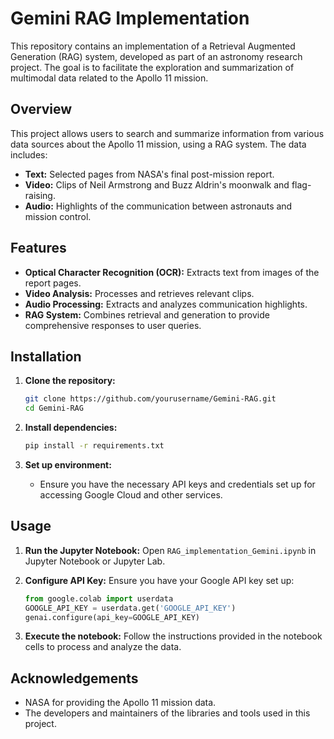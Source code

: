 # Gemini RAG Implementation

This repository contains an implementation of a Retrieval Augmented Generation (RAG) system, developed as part of an astronomy research project. The goal is to facilitate the exploration and summarization of multimodal data related to the Apollo 11 mission.

## Overview

This project allows users to search and summarize information from various data sources about the Apollo 11 mission, using a RAG system. The data includes:

- **Text:** Selected pages from NASA's final post-mission report.
- **Video:** Clips of Neil Armstrong and Buzz Aldrin's moonwalk and flag-raising.
- **Audio:** Highlights of the communication between astronauts and mission control.

## Features

- **Optical Character Recognition (OCR):** Extracts text from images of the report pages.
- **Video Analysis:** Processes and retrieves relevant clips.
- **Audio Processing:** Extracts and analyzes communication highlights.
- **RAG System:** Combines retrieval and generation to provide comprehensive responses to user queries.

## Installation

1. **Clone the repository:**
    ```bash
    git clone https://github.com/yourusername/Gemini-RAG.git
    cd Gemini-RAG
    ```

2. **Install dependencies:**
    ```bash
    pip install -r requirements.txt
    ```

3. **Set up environment:**
    - Ensure you have the necessary API keys and credentials set up for accessing Google Cloud and other services.

## Usage

1. **Run the Jupyter Notebook:**
    Open `RAG_implementation_Gemini.ipynb` in Jupyter Notebook or Jupyter Lab.

2. **Configure API Key:**
    Ensure you have your Google API key set up:
    ```python
    from google.colab import userdata
    GOOGLE_API_KEY = userdata.get('GOOGLE_API_KEY')
    genai.configure(api_key=GOOGLE_API_KEY)
    ```

3. **Execute the notebook:**
    Follow the instructions provided in the notebook cells to process and analyze the data.


## Acknowledgements

- NASA for providing the Apollo 11 mission data.
- The developers and maintainers of the libraries and tools used in this project.


